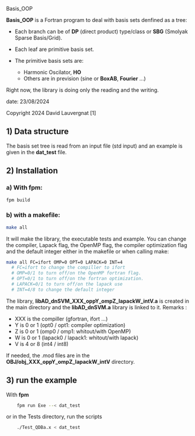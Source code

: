 Basis_OOP

**Basis_OOP** is a Fortran program to deal with basis sets denfined as a tree:

- Each branch can be of **DP** (direct product) type/class or **SBG** (Smolyak Sparse Basis/Grid).
- Each leaf are primitive basis set.

- The primitive basis sets are:
  - Harmonic Oscilator, **HO**
  - Others are in prevision (sine or **BoxAB**, **Fourier** ...)


Right now, the library is doing only the reading and the writing.


date: 23/08/2024

  Copyright 2024 David Lauvergnat [1]


## 1) Data structure
The basis set tree is read from an input file (std input) and an example is given in the **dat_test** file.


## 2) Installation

### a) With fpm:

```bash
fpm build
```

### b) with a makefile:

```bash
make all
```

It will make the library, the executable tests and example.
You can change the compiler, Lapack flag, the OpenMP flag, the compiler optimization flag and the default integer either in the makefile or when calling make:

```bash
make all FC=ifort OMP=0 OPT=0 LAPACK=0 INT=4
  # FC=ifort to change the compiller to ifort
  # OMP=0/1 to turn off/on the OpenMP fortran flag.
  # OPT=0/1 to turn off/on the fortran optimization.
  # LAPACK=0/1 to turn off/on the lapack use
  # INT=4/8 to change the default integer
```

The library, **libAD_dnSVM_XXX_oppY_ompZ_lapackW_intV.a** is created in the main directory and the **libAD_dnSVM.a** library is linked to it.
Remarks : 
- XXX is the compiller (gfortran, ifort ...)
- Y is 0 or 1 (opt0 / opt1: compiler optimization)
- Z is 0 or 1 (omp0 / omp1: whitout/with OpenMP)
- W is 0 or 1 (lapack0 / lapack1: whitout/with lapack)
- V is 4 or 8 (int4 / int8)

If needed, the .mod files are in the **OBJ/obj_XXX_oppY_ompZ_lapackW_intV** directory.

## 3) run the example

With **fpm**

```bash
    fpm run Exe --< dat_test
```

or in the Tests directory, run the scripts

```bash
    ./Test_QDBa.x < dat_test
```
